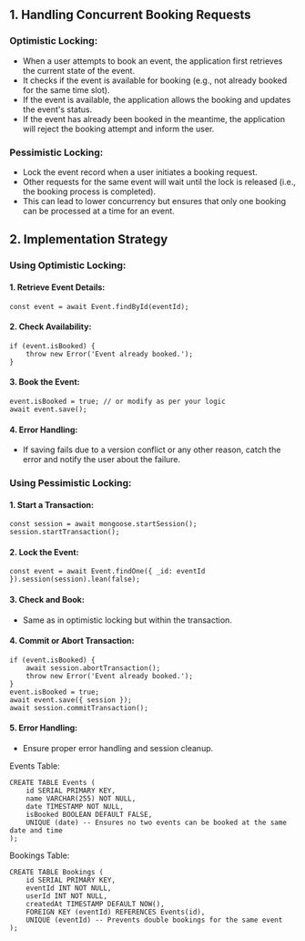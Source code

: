 ## 1. Handling Concurrent Booking Requests
### Optimistic Locking:

+ When a user attempts to book an event, the application first retrieves the current state of the event.
+ It checks if the event is available for booking (e.g., not already booked for the same time slot).
+ If the event is available, the application allows the booking and updates the event's status.
+ If the event has already been booked in the meantime, the application will reject the booking attempt and inform the user.

### Pessimistic Locking:

+ Lock the event record when a user initiates a booking request.
+ Other requests for the same event will wait until the lock is released (i.e., the booking process is completed).
+ This can lead to lower concurrency but ensures that only one booking can be processed at a time for an event.
  
## 2. Implementation Strategy


### Using Optimistic Locking:

#### 1. Retrieve Event Details:
```
const event = await Event.findById(eventId);
```
#### 2. Check Availability:

```
if (event.isBooked) {
    throw new Error('Event already booked.');
}
```
#### 3. Book the Event:

```
event.isBooked = true; // or modify as per your logic
await event.save();
```
#### 4. Error Handling:

+ If saving fails due to a version conflict or any other reason, catch the error and notify the user about the failure.


### Using Pessimistic Locking:

#### 1. Start a Transaction:

```
const session = await mongoose.startSession();
session.startTransaction();
```
#### 2. Lock the Event:
```
const event = await Event.findOne({ _id: eventId }).session(session).lean(false);
```

#### 3. Check and Book:

+ Same as in optimistic locking but within the transaction.
  
#### 4. Commit or Abort Transaction:
```
if (event.isBooked) {
    await session.abortTransaction();
    throw new Error('Event already booked.');
}
event.isBooked = true;
await event.save({ session });
await session.commitTransaction();
```

#### 5. Error Handling:

+ Ensure proper error handling and session cleanup.

Events Table:
```
CREATE TABLE Events (
    id SERIAL PRIMARY KEY,
    name VARCHAR(255) NOT NULL,
    date TIMESTAMP NOT NULL,
    isBooked BOOLEAN DEFAULT FALSE,
    UNIQUE (date) -- Ensures no two events can be booked at the same date and time
);
```
Bookings Table:

```
CREATE TABLE Bookings (
    id SERIAL PRIMARY KEY,
    eventId INT NOT NULL,
    userId INT NOT NULL,
    createdAt TIMESTAMP DEFAULT NOW(),
    FOREIGN KEY (eventId) REFERENCES Events(id),
    UNIQUE (eventId) -- Prevents double bookings for the same event
);
```
